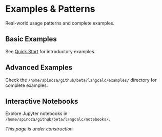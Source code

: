 # Examples & Patterns

Real-world usage patterns and complete examples.

## Basic Examples

See [Quick Start](../getting-started/quickstart.md) for introductory examples.

## Advanced Examples

Check the `/home/spinoza/github/beta/langcalc/examples/` directory for complete examples.

## Interactive Notebooks

Explore Jupyter notebooks in `/home/spinoza/github/beta/langcalc/notebooks/`.

_This page is under construction._
